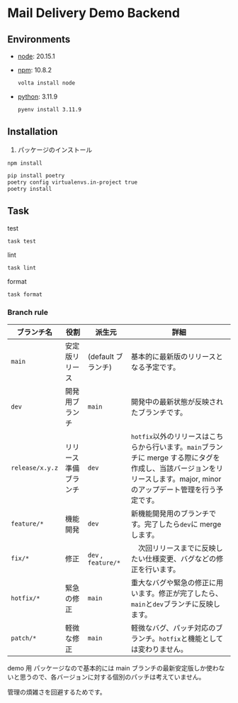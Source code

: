 # Mail Delivery Demo Backend

## Environments

- [node](https://nodejs.org/ja/download): 20.15.1
- [npm](https://nodejs.org/ja/download): 10.8.2

  ```bash
  volta install node
  ```

- [python](https://www.python.org/downloads/): 3.11.9

  ```bash
  pyenv install 3.11.9
  ```

## Installation

1. パッケージのインストール

```bash
npm install
```

```bash
pip install poetry
poetry config virtualenvs.in-project true
poetry install
```

## Task

test

```bash
task test
```

lint

```bash
task lint
```

format

```bash
task format
```

### Branch rule

| ブランチ名      | 役割                 | 派生元              | 詳細                                                                                                                                                                     |
| --------------- | -------------------- | ------------------- | ------------------------------------------------------------------------------------------------------------------------------------------------------------------------ |
| `main`          | 安定版リリース       | (default ブランチ)  | 基本的に最新版のリリースとなる予定です。                                                                                                                                 |
| `dev`           | 開発用ブランチ       | `main`              | 開発中の最新状態が反映されたブランチです。                                                                                                                               |
| `release/x.y.z` | リリース準備ブランチ | `dev`               | `hotfix`以外のリリースはこちらから行います。`main`ブランチに merge する際にタグを作成し、当該バージョンをリリースします。major, minor のアップデート管理を行う予定です。 |
| `feature/*`     | 機能開発             | `dev`               | 新機能開発用のブランチです。完了したら`dev`に merge します。                                                                                                             |
| `fix/*`         | 修正                 | `dev` , `feature/*` | 　次回リリースまでに反映したい仕様変更、バグなどの修正を行います。                                                                                                       |
| `hotfix/*`      | 緊急の修正           | `main`              | 重大なバグや緊急の修正に用います。修正が完了したら、`main`と`dev`ブランチに反映します。                                                                                  |
| `patch/*`       | 軽微な修正           | `main`              | 軽微なバグ、パッチ対応のブランチ。`hotfix`と機能としては変わりません。                                                                                                   |

demo 用 パッケージなので基本的には main ブランチの最新安定版しか使わないと思うので、各バージョンに対する個別のパッチは考えていません。

管理の煩雑さを回避するためです。
